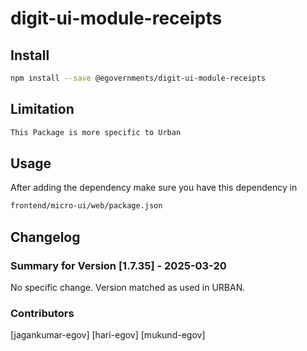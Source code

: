 # digit-ui-module-receipts

## Install

```bash
npm install --save @egovernments/digit-ui-module-receipts
```

## Limitation

```bash
This Package is more specific to Urban
```

## Usage

After adding the dependency make sure you have this dependency in

```bash
frontend/micro-ui/web/package.json
```

## Changelog

### Summary for Version [1.7.35] - 2025-03-20

No specific change. Version matched as used in URBAN.

### Contributors

[jagankumar-egov] [hari-egov] [mukund-egov]